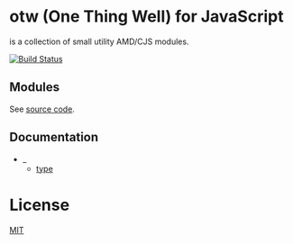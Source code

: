 # otw (One Thing Well) for JavaScript

is a collection of small utility AMD/CJS modules.

[![Build Status](https://secure.travis-ci.org/andreineculau/otw.png?branch=master)](http://travis-ci.org/andreineculau/otw)

## Modules

See [source code](like).

## Documentation
* _
    * [type](blobl/master/src/type.js.README.md)

# License

[MIT](LICENSE)
